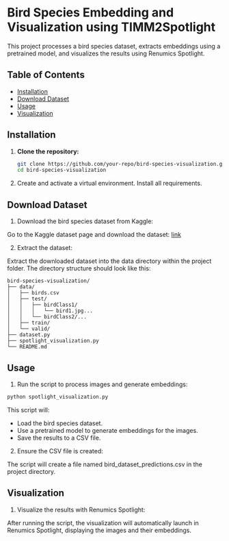 # Bird Species Embedding and Visualization using TIMM2Spotlight

This project processes a bird species dataset, extracts embeddings using a pretrained model, and visualizes the results using Renumics Spotlight.

## Table of Contents

- [Installation](#installation)
- [Download Dataset](#download-dataset)
- [Usage](#usage)
- [Visualization](#visualization)

## Installation

1. **Clone the repository:**

   ```bash
   git clone https://github.com/your-repo/bird-species-visualization.git
   cd bird-species-visualization
   ```

2.	Create and activate a virtual environment. Install all requirements.

## Download Dataset

1.	Download the bird species dataset from Kaggle:

Go to the Kaggle dataset page and download the dataset: [link](https://www.kaggle.com/datasets/gpiosenka/100-bird-species])

2.	Extract the dataset:

Extract the downloaded dataset into the data directory within the project folder. The directory structure should look like this:

```
bird-species-visualization/
├── data/
│   ├── birds.csv
│   ├── test/
│   │   ├── birdClass1/
│   │   │   └── bird1.jpg...
│   │   └── birdClass2/...
│   ├── train/
│   └── valid/
├── dataset.py
├── spotlight_visualization.py
└── README.md
```

## Usage

1.	Run the script to process images and generate embeddings:

```bash
python spotlight_visualization.py
```

This script will:
- Load the bird species dataset.
- Use a pretrained model to generate embeddings for the images.
- Save the results to a CSV file.

2.	Ensure the CSV file is created:

The script will create a file named bird_dataset_predictions.csv in the project directory.

## Visualization

1.	Visualize the results with Renumics Spotlight:

After running the script, the visualization will automatically launch in Renumics Spotlight, displaying the images and their embeddings.

